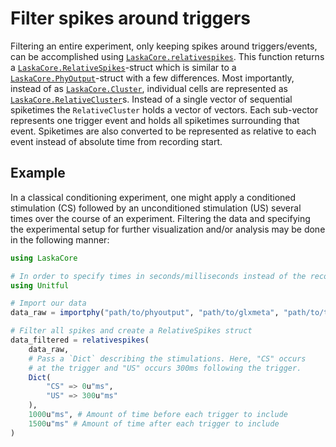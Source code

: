 # Filter spikes around triggers

Filtering an entire experiment, only keeping spikes around triggers/events, can be accomplished
using [`LaskaCore.relativespikes`](@ref). This function returns a [`LaskaCore.RelativeSpikes`](@ref)-struct
which is similar to a [`LaskaCore.PhyOutput`](@ref)-struct with a few differences. Most importantly,
instead of as [`LaskaCore.Cluster`](@ref), individual cells are represented as [`LaskaCore.RelativeCluster`](@ref)s. Instead of
a single vector of sequential spiketimes the `RelativeCluster` holds a vector of vectors. Each sub-vector represents
one trigger event and holds all spiketimes surrounding that event. Spiketimes are also converted
to be represented as relative to each event instead of absolute time from recording start.

## Example

In a classical conditioning experiment, one might apply a conditioned stimulation (CS) followed by
an unconditioned stimulation (US) several times over the course of an experiment. Filtering the data
and specifying the experimental setup for further visualization and/or analysis may be done in the following manner:

```julia
using LaskaCore

# In order to specify times in seconds/milliseconds instead of the recording samplerate
using Unitful

# Import our data
data_raw = importphy("path/to/phyoutput", "path/to/glxmeta", "path/to/triggerchannel.bin")

# Filter all spikes and create a RelativeSpikes struct
data_filtered = relativespikes(
    data_raw,
    # Pass a `Dict` describing the stimulations. Here, "CS" occurs
    # at the trigger and "US" occurs 300ms following the trigger.
    Dict(
        "CS" => 0u"ms",
        "US" => 300u"ms"
    ),
    1000u"ms", # Amount of time before each trigger to include
    1500u"ms" # Amount of time after each trigger to include
)
```
